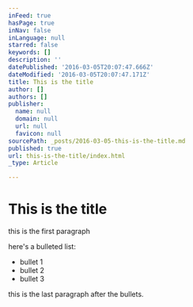 ```yaml
---
inFeed: true
hasPage: true
inNav: false
inLanguage: null
starred: false
keywords: []
description: ''
datePublished: '2016-03-05T20:07:47.666Z'
dateModified: '2016-03-05T20:07:47.171Z'
title: This is the title
author: []
authors: []
publisher:
  name: null
  domain: null
  url: null
  favicon: null
sourcePath: _posts/2016-03-05-this-is-the-title.md
published: true
url: this-is-the-title/index.html
_type: Article

---
```

# This is the title

this is the first paragraph

here's a bulleted list:

* bullet 1
* bullet 2
* bullet 3

this is the last paragraph after the bullets.